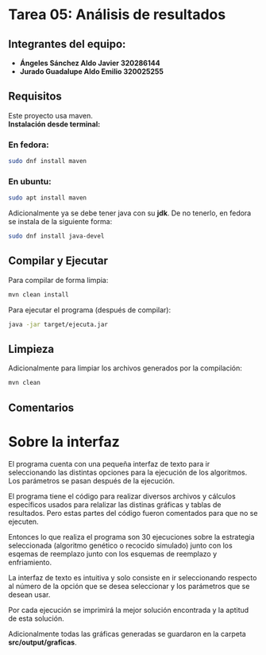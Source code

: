 # Tarea 05: Análisis de resultados

## Integrantes del equipo:

- **Ángeles Sánchez Aldo Javier 320286144**
- **Jurado Guadalupe Aldo Emilio 320025255**

## Requisitos

Este proyecto usa maven. <br>
**Instalación desde terminal:**

### En fedora:

```bash
sudo dnf install maven
```

### En ubuntu:

```bash
sudo apt install maven
```

Adicionalmente ya se debe tener java con su **jdk**.
De no tenerlo, en fedora se instala de la siguiente forma:

```bash
sudo dnf install java-devel

```

## Compilar y Ejecutar

Para compilar de forma limpia:

```bash
mvn clean install
```

Para ejecutar el programa (después de compilar):

```bash
java -jar target/ejecuta.jar
```

## Limpieza

Adicionalmente para limpiar los archivos generados por la compilación:

```bash
mvn clean
```

## Comentarios

# Sobre la interfaz 

El programa cuenta con una pequeña interfaz de texto para ir seleccionando
las distintas opciones para la ejecución de los algoritmos.
Los parámetros se pasan después de la ejecución.

El programa tiene el código para realizar diversos archivos y cálculos específicos usados para relalizar las distinas gráficas y tablas de resultados. Pero estas partes del código fueron comentados para que no se ejecuten.

Entonces lo que realiza el programa son 30 ejecuciones sobre la estrategia seleccionada (algoritmo genético o recocido simulado) junto con los esqemas de reemplazo junto con los esquemas de reemplazo y enfriamiento.

La interfaz de texto es intuitiva y solo consiste en ir seleccionando respecto al número de la opción que se desea seleccionar y los parámetros que se desean usar.

Por cada ejecución se imprimirá la mejor solución encontrada y la aptitud de esta solución.

Adicionalmente todas las gráficas generadas se guardaron en la carpeta **src/output/graficas**.